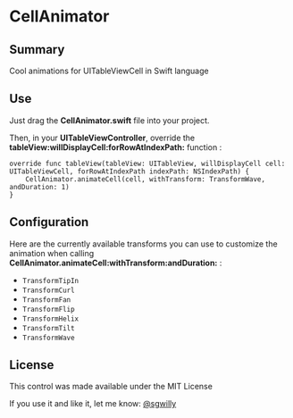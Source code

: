 CellAnimator
============

## Summary
Cool animations for UITableViewCell in Swift language

## Use
Just drag the **CellAnimator.swift** file into your project.

Then, in your **UITableViewController**, override the **tableView:willDisplayCell:forRowAtIndexPath:** function :

    override func tableView(tableView: UITableView, willDisplayCell cell: UITableViewCell, forRowAtIndexPath indexPath: NSIndexPath) {
        CellAnimator.animateCell(cell, withTransform: TransformWave, andDuration: 1)
    }

## Configuration
Here are the currently available transforms you can use to customize the animation 
when calling **CellAnimator.animateCell:withTransform:andDuration:** :

  + `TransformTipIn`
  + `TransformCurl`
  + `TransformFan`
  + `TransformFlip`
  + `TransformHelix`
  + `TransformTilt`
  + `TransformWave`

## License
This control was made available under the MIT License

If you use it and like it, let me know: [@sgwilly](http://twitter.com/sgwilly)
